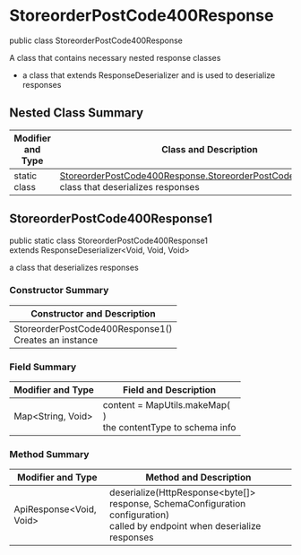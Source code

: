 # StoreorderPostCode400Response

public class StoreorderPostCode400Response

A class that contains necessary nested response classes
- a class that extends ResponseDeserializer and is used to deserialize responses

## Nested Class Summary
| Modifier and Type | Class and Description |
| ----------------- | --------------------- |
| static class | [StoreorderPostCode400Response.StoreorderPostCode400Response1](#storeorderpostcode400response1)<br>class that deserializes responses |

## StoreorderPostCode400Response1
public static class StoreorderPostCode400Response1<br>
extends ResponseDeserializer<Void, Void, Void>

a class that deserializes responses

### Constructor Summary
| Constructor and Description |
| --------------------------- |
| StoreorderPostCode400Response1()<br>Creates an instance |

### Field Summary
| Modifier and Type | Field and Description |
| ----------------- | --------------------- |
| Map<String, Void> | content =  MapUtils.makeMap(<br>)<br>the contentType to schema info |

### Method Summary
| Modifier and Type | Method and Description |
| ----------------- | ---------------------- |
| ApiResponse<Void, Void> | deserialize(HttpResponse<byte[]> response, SchemaConfiguration configuration)<br>called by endpoint when deserialize responses |
